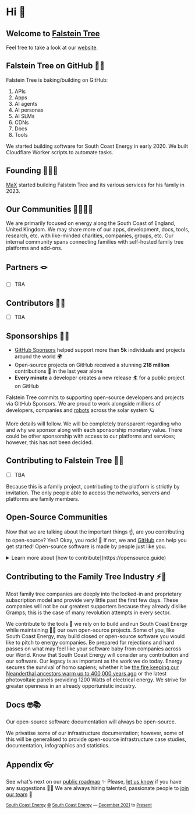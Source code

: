 # Hi 👋 

## Welcome to [Falstein Tree](https://github.com/FalsteinTree)

Feel free to take a look at our [website](https://tree.falstein.cloud).

## Falstein Tree on GitHub 🧑‍🍳

Falstein Tree is baking/building on GitHub:

1.	APIs
2.	Apps
3.	AI agents
4.	AI personas
5.	AI SLMs
6.	CDNs
7.	Docs
8.	Tools

We started building software for South Coast Energy in early 2020.
We built Cloudflare Worker scripts to automate tasks.

## Founding 👨🏻‍💻

[MaX](https://github.com/MaXFalstein) started building Falstein Tree and its various services for his family in 2023.

## Our Communities 👨‍👩‍👧‍👦

We are primarily focused on energy along the South Coast of England, United Kingdom.
We may share more of our apps, development, docs, tools, research, etc. with like-minded charities, companies, groups, etc.
Our internal community spans connecting families with self-hosted family tree platforms and add-ons.

## Partners 🪢

- [ ] TBA

## Contributors 🧑‍🔧

- [ ] TBA

## Sponsorships 🐕‍🦺

- [GitHub Sponsors](https://github.com/sponsors) helped support more than **5k** individuals and projects around the world 🌍
- Open-source projects on GitHub received a stunning **218 million** contributions 🚀 in the last year alone
- **Every minute** a developer creates a new release 🏄 for a public project on GitHub

Falstein Tree commits to supporting open-source developers and projects via GitHub Sponsors.
We are proud to work alongside millions of developers, companies and [robots](https://github.com/readme/featured/nasa-ingenuity-helicopter) across the solar system 🪐

More details will follow. We will be completely transparent regarding who and why we sponsor along with each sponsorship monetary value.
There could be other sponsorship with access to our platforms and services; however, this has not been decided.

## Contributing to Falstein Tree 🧑‍🏭

- [ ] TBA

Because this is a family project, contributing to the platform is strictly by invitation.
The only people able to access the networks, servers and platforms are family members.

## Open-Source Communities

Now that we are talking about the important things ☝️, are you contributing to open-source? Yes? Okay, you rock! 🎸 If not, we and [GitHub](https://github.com) can help you get started! Open-source software is made by people just like you.
<details> 
<summary>Learn more about [how to contribute](https://opensource.guide)</summary>
<br>
<ul>
<li>[How to Contribute to Open-Source](https://opensource.guide/how-to-contribute)</li>
<li>[Starting an Open Source Project](https://opensource.guide/starting-a-project)</li>
<li>[Finding Users for Your Project](https://opensource.guide/finding-users)</li>
<li>[Building Welcoming Communities](https://opensource.guide/building-community)</li>
<li>[Best Practices for Maintainers](https://opensource.guide/best-practices)</li>
<li>[Leadership and Governance](https://opensource.guide/leadership-and-governance)</li>
<li>[Getting Paid for Open-Source Work](https://opensource.guide/getting-paid)</li>
<li>[Your Code of Conduct](https://opensource.guide/code-of-conduct)</li>
<li>[Open-Source Metrics](https://opensource.guide/metrics)</li>
<li>[The Legal Side of Open Source](https://opensource.guide/legal/)</li>
</ul>
</details>

## Contributing to the Family Tree Industry ⚡️🔋

Most family tree companies are deeply into the locked-in and proprietary subscription model and provide very little past the first few days.
These companies will not be our greatest supporters because they already dislike Gramps; this is the case of many revolution attempts in every sector.

We contribute to the tools 🔧 we rely on to build and run South Coast Energy while maintaining 🧙‍♂️ our own open-source projects.
Some of you, like South Coast Energy, may build closed or open-source software you would like to pitch to energy companies.
Be prepared for rejections and hard passes on what may feel like your software baby from companies across our World.
Know that South Coast Energy will consider any contribution and our software. Our legacy is as important as the work we do today.
Energy secures the survival of homo sapiens; whether it be [the fire keeping our Neanderthal ancestors warm up to 400,000 years ago](https://www.sapiens.org/archaeology/neanderthal-fire) or the latest photovoltaic panels providing 1200 Watts of electrical energy.
We strive for greater openness in an already opportunistic industry.

## Docs 🤓📚

Our open-source software documentation will always be open-source.

We privatise some of our infrastructure documentation; however, some of this will be generalised to provide open-source infrastructure case studies, documentation, infographics and statistics.

## Appendix 👓

See what's next on our [public roadmap](https://github.com/FalsteinTree/roadmap) ✨
Please, [let us know](https://github.com/FalsteinTree/feedback) if you have any suggestions 🙇‍♂️
We are always hiring talented, passionate people to [join our team](https://github.com/FalsteinTree/careers) 🙌

<sub><a href="https://tree.falstein.cloud">South Coast Energy</a> <a href="https://legal.tree.falstein.cloud/copyright">©</a> <a href="https://tree.falstein.cloud">South Coast Energy</a> — <a href="https://tree.falstein.cloud/founding" id="originyear">December 2021</a> to <a href="https://tree.falstein.cloud/latest" id="monthyear">Present</a></sub>
